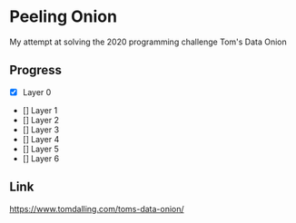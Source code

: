 # Peeling Onion

My attempt at solving the 2020 programming challenge Tom's Data Onion

## Progress

- [x] Layer 0
- [] Layer 1
- [] Layer 2
- [] Layer 3
- [] Layer 4
- [] Layer 5
- [] Layer 6

## Link

https://www.tomdalling.com/toms-data-onion/
